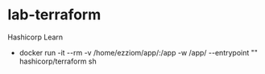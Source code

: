 # lab-terraform
Hashicorp Learn
- docker run -it --rm -v /home/ezziom/app/:/app -w /app/ --entrypoint "" hashicorp/terraform sh